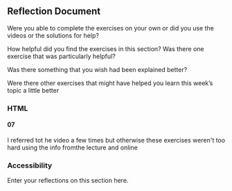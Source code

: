 ## Reflection Document

Were you able to complete the exercises on your own or did you use the
videos or the solutions for help?

How helpful did you find the exercises in this section? Was there one
exercise that was particularly helpful?

Was there something that you wish had been explained better?

Were there other exercises that might have helped you learn this week’s
topic a little better

### HTML

#### 07

I referred tot he video a few times but otherwise these exercises weren't too hard using the info fromthe lecture and online

### Accessibility

Enter your reflections on this section here.

